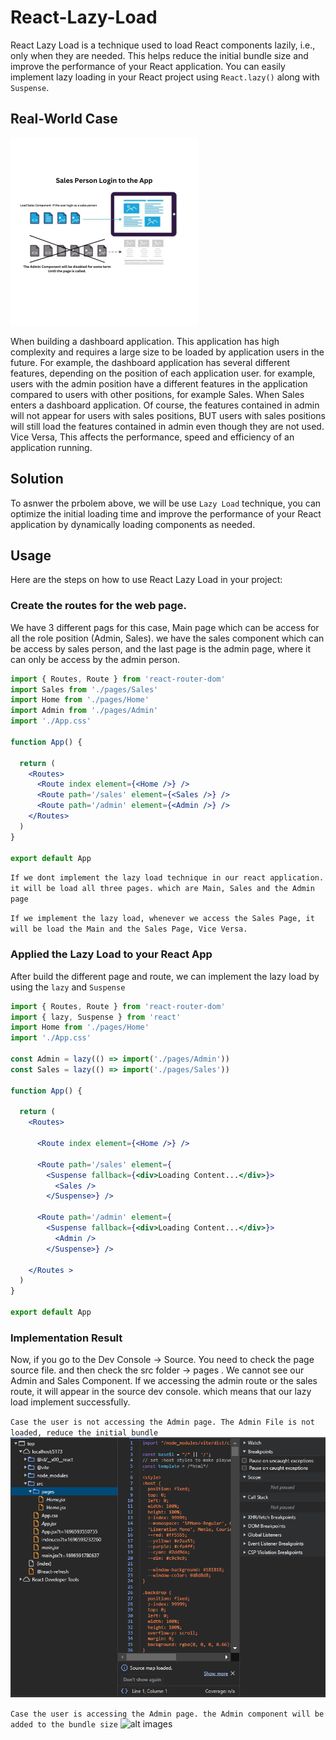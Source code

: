 # React-Lazy-Load
React Lazy Load is a technique used to load React components lazily, i.e., only when they are needed. This helps reduce the initial bundle size and improve the performance of your React application. You can easily implement lazy loading in your React project using `React.lazy()` along with `Suspense`.

## Real-World Case
![alt images](/git-image/Scenario.png)

When building a dashboard application. This application has high complexity and requires a large size to be loaded by application users in the future. For example, the dashboard application has several different features, depending on the position of each application user. for example, users with the admin position have a different features in the application compared to users with other positions, for example Sales. When Sales enters a dashboard application. Of course, the features contained in admin will not appear for users with sales positions, BUT users with sales positions will still load the features contained in admin even though they are not used. Vice Versa, This affects the performance, speed and efficiency of an application running.

## Solution
To asnwer the prbolem above, we will be use `Lazy Load` technique, you can optimize the initial loading time and improve the performance of your React application by dynamically loading components as needed.

## Usage
Here are the steps on how to use React Lazy Load in your project:

### Create the routes for the web page.

We have 3 different pags for this case, Main page which can be access for all the role position (Admin, Sales). we have the sales component which can be access by sales person, and the last page is the admin page, where it can only be access by the admin person.

```jsx
import { Routes, Route } from 'react-router-dom'
import Sales from './pages/Sales'
import Home from './pages/Home'
import Admin from './pages/Admin'
import './App.css'

function App() {

  return (
    <Routes>
      <Route index element={<Home />} />
      <Route path='/sales' element={<Sales />} />
      <Route path='/admin' element={<Admin />} />
    </Routes>
  )
}

export default App
```
`If we dont implement the lazy load technique in our react application. it will be load all three pages. which are Main, Sales and the Admin page`

`If we implement the lazy load, whenever we access the Sales Page, it will be load the Main and the Sales Page, Vice Versa.`

### Applied the Lazy Load to your React App
After build the different page and route, we can implement the lazy load by using the `lazy` and `Suspense`
```jsx
import { Routes, Route } from 'react-router-dom'
import { lazy, Suspense } from 'react'
import Home from './pages/Home'
import './App.css'

const Admin = lazy(() => import('./pages/Admin'))
const Sales = lazy(() => import('./pages/Sales'))

function App() {

  return (
    <Routes>

      <Route index element={<Home />} />

      <Route path='/sales' element={
        <Suspense fallback={<div>Loading Content...</div>}>
          <Sales />
        </Suspense>} />

      <Route path='/admin' element={
        <Suspense fallback={<div>Loading Content...</div>}>
          <Admin />
        </Suspense>} />

    </Routes >
  )
}

export default App
```
### Implementation Result
Now, if you go to the Dev Console -> Source. You need to check the page source file. and then check the src folder -> pages . We cannot see our Admin and Sales Component. If we accessing the admin route or the sales route, it will appear in the source dev console. which means that our lazy load implement successfully.

`Case the user is not accessing the Admin page. The Admin File is not loaded, reduce the initial bundle`
![alt images](/git-image/lazy-load.png)

`Case the user is accessing the Admin page. the Admin component will be added to the bundle size`
![alt images]('/git-images/lazy-load2.png')